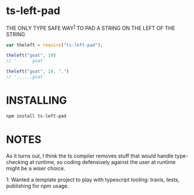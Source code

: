 ts-left-pad
===========

THE ONLY TYPE SAFE WAY<sup>[1](#what1)</sup> TO PAD A STRING ON THE LEFT OF THE STRING

``` javascript
var theleft = require("ts-left-pad");

theleft("goat", 10)
// '      goat'

theleft("goat", 10, ".")
// '......goat'
```

INSTALLING
==========

``` bash
npm install ts-left-pad
```

NOTES
=====

As it turns out, I think the ts compiler removes stuff that would handle type-checking at runtime, so coding defensively against the user at runtime might be a wiser choice.

<a name="what1">1</a>: Wanted a template project to play with typescript tooling: travis, tests, publishing for npm usage.
